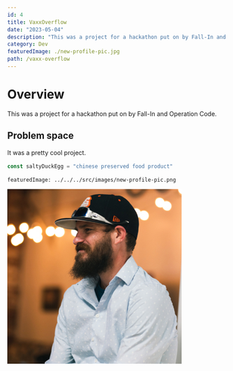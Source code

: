 ```yaml
---
id: 4
title: VaxxOverflow
date: "2023-05-04"
description: "This was a project for a hackathon put on by Fall-In and Operation Code."
category: Dev
featuredImage: ./new-profile-pic.jpg
path: /vaxx-overflow
---
```


# Overview
This was a project for a hackathon put on by Fall-In and Operation Code.

## Problem space

It was a pretty cool project.

```js
const saltyDuckEgg = "chinese preserved food product"
```

```
featuredImage: ../../../src/images/new-profile-pic.png
```

![My new profile picture](./new-profile-pic.jpg)